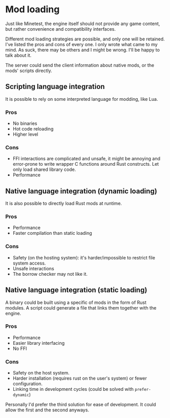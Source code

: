 # Mod loading
Just like Minetest, the engine itself should not provide any game content, but rather convenience and compatibility interfaces.

Different mod loading strategies are possible, and only one will be retained. I've listed the pros and cons of every one. I only wrote what came to my mind. As suck, there may be others and I might be wrong. I'll be happy to talk about it.

The server could send the client information about native mods, or the mods' scripts directly.

## Scripting language integration
It is possible to rely on some interpreted language for modding, like Lua.

### Pros
* No binaries
* Hot code reloading
* Higher level
### Cons
* FFI interactions are complicated and unsafe, it might be annoying and error-prone to write wrapper C functions around Rust constructs. Let only load shared library code.
* Performance

## Native language integration (dynamic loading)
It is also possible to directly load Rust mods at runtime.

### Pros
* Performance
* Faster compilation than static loading

### Cons
* Safety (on the hosting system): it's harder/impossible to restrict file system access.
* Unsafe interactions
* The borrow checker may not like it.

## Native language integration (static loading)
A binary could be built using a specific of mods in the form of Rust modules. A script could generate a file that links them together with the engine.

### Pros
* Performance
* Easier library interfacing
* No FFI
### Cons
* Safety on the host system.
* Harder installation (requires rust on the user's system) or fewer configuration.
* Linking time in development cycles (could be solved with `prefer-dynamic`)

Personally I'd prefer the third solution for ease of development. It could allow the first and the second anyways.
